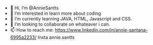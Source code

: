 - 👋 Hi, I’m @AnnieSantts
- 👀 I’m interested in learn more about coding 
- 🌱 I’m currently learning JAVA, HTML, Javascript and CSS.
- 💞️ I’m looking to collaborate on whateaver i can.
- 📫 How to reach me: 
https://www.linkedin.com/in/annie-santana-6995a2233/
Insta annie.santts

<!---
AnnieSantts/AnnieSantts is a ✨ special ✨ repository because its `README.md` (this file) appears on your GitHub profile.
You can click the Preview link to take a look at your changes.
--->
